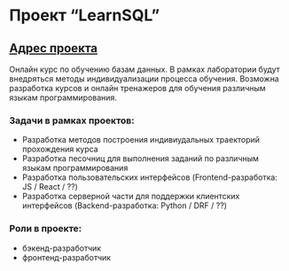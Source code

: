 # Проект “LearnSQL”
## [Адрес проекта](https://learnsql.ru)

Онлайн курс по обучению базам данных. В рамках лаборатории будут внедряться методы индивидуализации процесса обучения. Возможна разработка курсов и онлайн тренажеров для обучения различным языкам программирования.

### Задачи в рамках проектов:
- Разработка методов построения индивиудальных траекторий прохождения курса
- Разработка песочниц для выполнения заданий по различным языкам программирования
- Разработка пользовательских интерфейсов (Frontend-разработка: JS / React / ??)
- Разработка серверной части для поддержки клиентских интерфейсов (Backend-разработка: Python / DRF / ??)

### Роли в проекте:
- бэкенд-разработчик
- фронтенд-разработчик